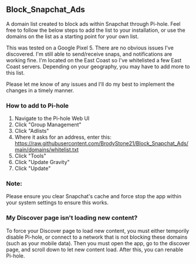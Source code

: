 ## Block_Snapchat_Ads
A domain list created to block ads within Snapchat through Pi-hole. Feel free to follow the below steps to add the list to your installation, or use the domains on the list as a starting point for your own list.

This was tested on a Google Pixel 5. There are no obvious issues I've discovered. I'm still able to send/receive snaps, and notifications are working fine. I'm located on the East Coast so I've whitelisted a few East Coast servers. Depending on your geography, you may have to add more to this list. 

Please let me know of any issues and I'll do my best to implement the changes in a timely manner.

### How to add to Pi-hole
1. Navigate to the Pi-hole Web UI
2. Click "Group Management" 
3. Click "Adlists"
4. Where it asks for an address, enter this: https://raw.githubusercontent.com/BrodyStone21/Block_Snapchat_Ads/main/domains/whitelist.txt
5. Click "Tools"
6. Click "Update Gravity"
7. Click "Update"

### Note: 
Please ensure you clear Snapchat's cache and force stop the app within your system settings to ensure this works. 

### My Discover page isn't loading new content?
To force your Discover page to load new content, you must either temporily disable Pi-hole, or connect to a network that is not blocking these domains (such as your mobile data). Then you must open the app, go to the discover page, and scroll down to let new content load. After this, you can renable Pi-hole. 
